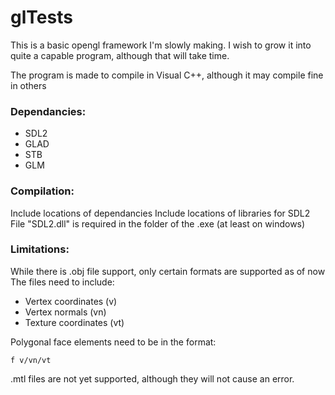 # glTests

This is a basic opengl framework I'm slowly making. I wish to grow it into quite a capable program, although that will take time.

The program is made to compile in Visual C++, although it may compile fine in others

### Dependancies:

* SDL2
* GLAD
* STB
* GLM

### Compilation:

Include locations of dependancies
Include locations of libraries for SDL2
File "SDL2.dll" is required in the folder of the .exe (at least on windows)

### Limitations:

While there is .obj file support, only certain formats are supported as of now
The files need to include:
* Vertex coordinates (v)
* Vertex normals (vn)
* Texture coordinates (vt)

Polygonal face elements need to be in the format:
    
    f v/vn/vt

.mtl files are not yet supported, although they will not cause an error.

